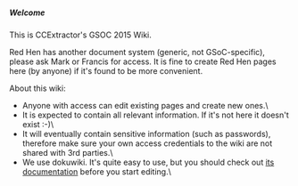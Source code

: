 
#####  Welcome

This is CCExtractor's GSOC 2015 Wiki. 

Red Hen has another document system (generic, not GSoC-specific), please ask Mark or Francis for access. It is fine to create Red Hen pages here (by anyone) if it's found to be more convenient.

About this wiki:

* Anyone with access can edit existing pages and create new ones.\\ 
* It is expected to contain all relevant information. If it's not here it doesn't exist :-)\\ 
* It will eventually contain sensitive information (such as passwords), therefore make sure your own access credentials to the wiki are not shared with 3rd parties.\\ 
* We use dokuwiki. It's quite easy to use, but you should check out [its documentation](http://gsocwiki.ccextractor.org/doku.php?id=wiki:syntax) before you start editing.\\ 

